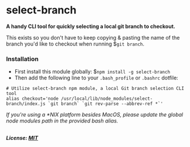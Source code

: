 # select-branch
__A handy CLI tool for quickly selecting a local git branch to checkout.__

This exists so you don't have to keep copying & pasting the name of the branch you'd like to checkout when running $`git branch`.

### Installation
* First install this module globally: $`npm install -g select-branch`
* Then add the following line to your `.bash_profile` or `.bashrc` dotfile:
```
# Utilize select-branch npm module, a local Git branch selection CLI tool
alias checkout='node /usr/local/lib/node_modules/select-branch/index.js `git branch` `git rev-parse --abbrev-ref *`'
```
_If you're using a *NIX platform besides MacOS, please update the global node modules path in the provided bash alias._
## 
##### License: [MIT](https://opensource.org/licenses/MIT)
